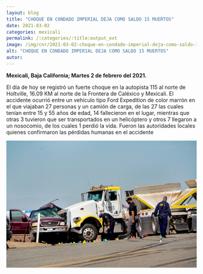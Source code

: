 ```yaml
---
layout: blog
title: "CHOQUE EN CONDADO IMPERIAL DEJA COMO SALDO 15 MUERTOS"
date: 2021-03-02
categories: mexicali
permalink: /:categories/:title:output_ext
image: /img/cnr/2021-03-02-choque-en-condado-imperial-deja-como-saldo-15-muertos.jpg
alt: "CHOQUE EN CONDADO IMPERIAL DEJA COMO SALDO 15 MUERTOS"
autor:
---
```


**Mexicali, Baja California; Martes 2 de febrero del 2021.** 

El día de hoy se registró un fuerte choque en la autopista 115 al norte de Holtville, 16.09 KM al norte de la Frontera de Caléxico y Mexicali.
El accidente ocurrió entre un vehículo tipo Ford Expedition de color marrón en el que viajaban 27 personas y un camión de carga, de las 27 las cuales tenían entre 15 y 55 años de edad, 14 fallecieron en el lugar, mientras que otras 3 tuvieron que ser transportados en un helicóptero y otros 7 llegaron a un nosocomio, de los cuales 1 perdió la vida.
Fueron las autoridades locales quienes confirmaron las pérdidas humanas en el accidente


<div id="carouselExampleSlidesOnly" class="carousel slide" data-ride="carousel">
  <div class="carousel-inner">
    <div class="carousel-item active">
       <img class="d-block w-100" src="/img/cnr/2021-03-02-choque-en-condado-imperial-deja-como-saldo-15-muertos.jpg" loading="lazy"  alt="CHOQUE EN CONDADO IMPERIAL DEJA COMO SALDO 15 MUERTOS">
    </div>
  </div>
</div>